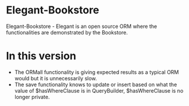 # Elegant-Bookstore
Elegant-Bookstore - Elegant is an open source ORM where the functionalities are demonstrated by the Bookstore.

# In this version
- The ORMall functionality is giving expected results as a typical ORM would but it is unnecessarily slow.
- The save functionality knows to update or insert based on what the value of $hasWhereClause is in QueryBuilder, $hasWhereClause is no longer private.
